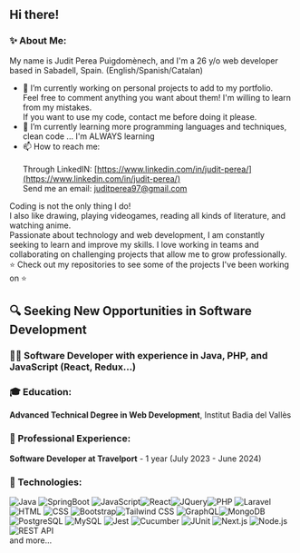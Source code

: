 ## Hi there!

### ✨ About Me:

My name is Judit Perea Puigdomènech, and I'm a 26 y/o web developer based in Sabadell, Spain.
(English/Spanish/Catalan)
- 🔭 I’m currently working on personal projects to add to my portfolio. <br>
  Feel free to comment anything you want about them! I'm willing to learn from my mistakes. <br>
  If you want to use my code, contact me before doing it please. <br>
- 🌱 I’m currently learning more programming languages and techniques, clean code ... I'm ALWAYS learning <br>
- 📫 How to reach me: <br><br>
  Through LinkedIN: [https://www.linkedin.com/in/judit-perea/](https://www.linkedin.com/in/judit-perea/) <br>
  Send me an email: juditperea97@gmail.com <br>

Coding is not the only thing I do! <br>
I also like drawing, playing videogames, reading all kinds of literature, and watching anime. <br>
Passionate about technology and web development, I am constantly seeking to learn and improve my skills. 
I love working in teams and collaborating on challenging projects that allow me to grow professionally. <br>
⭐ Check out my repositories to see some of the projects I've been working on ⭐

## 🔍 Seeking New Opportunities in Software Development

### 👩‍💻 Software Developer with experience in Java, PHP, and JavaScript (React, Redux...) 

### 🎓 Education:
**Advanced Technical Degree in Web Development**, Institut Badia del Vallès

### 💼 Professional Experience:
**Software Developer at Travelport** - 1 year (July 2023 - June 2024)

### 🔧 Technologies:
![Java](https://img.shields.io/badge/Java-ED8B00?style=for-the-badge&logo=java&logoColor=white) ![SpringBoot](https://img.shields.io/badge/SpringBoot-6DB33F?style=for-the-badge&logo=springboot&logoColor=white) ![JavaScript](https://img.shields.io/badge/JavaScript-F7DF1E?style=for-the-badge&logo=javascript&logoColor=black)![React](https://img.shields.io/badge/React-61DAFB?style=for-the-badge&logo=react&logoColor=black)![JQuery](https://img.shields.io/badge/JQuery-0769AD?style=for-the-badge&logo=jquery&logoColor=white)![PHP](https://img.shields.io/badge/PHP-777BB4?style=for-the-badge&logo=php&logoColor=white) ![Laravel](https://img.shields.io/badge/Laravel-FF2D20?style=for-the-badge&logo=laravel&logoColor=white)![HTML](https://img.shields.io/badge/HTML-E34F26?style=for-the-badge&logo=html5&logoColor=white) ![CSS](https://img.shields.io/badge/CSS-1572B6?style=for-the-badge&logo=css3&logoColor=white)
 ![Bootstrap](https://img.shields.io/badge/Bootstrap-7952B3?style=for-the-badge&logo=bootstrap&logoColor=white)![Tailwind CSS](https://img.shields.io/badge/Tailwind_CSS-38B2AC?style=for-the-badge&logo=tailwind-css&logoColor=white)
 ![GraphQL](https://img.shields.io/badge/GraphQL-E10098?style=for-the-badge&logo=graphql&logoColor=white)![MongoDB](https://img.shields.io/badge/MongoDB-47A248?style=for-the-badge&logo=mongodb&logoColor=white)
 ![PostgreSQL](https://img.shields.io/badge/PostgreSQL-336791?style=for-the-badge&logo=postgresql&logoColor=white)
 ![MySQL](https://img.shields.io/badge/MySQL-4479A1?style=for-the-badge&logo=mysql&logoColor=white)
 ![Jest](https://img.shields.io/badge/Jest-C21325?style=for-the-badge&logo=jest&logoColor=white)
 ![Cucumber](https://img.shields.io/badge/Cucumber-23D96C?style=for-the-badge&logo=cucumber&logoColor=white)
 ![JUnit](https://img.shields.io/badge/JUnit-25A162?style=for-the-badge&logo=junit5&logoColor=white)
![Next.js](https://img.shields.io/badge/Next.js-000000?style=for-the-badge&logo=next.js&logoColor=white)
 ![Node.js](https://img.shields.io/badge/Node.js-339933?style=for-the-badge&logo=nodedotjs&logoColor=white)
 ![REST API](https://img.shields.io/badge/REST_API-02569B?style=for-the-badge&logo=restful&logoColor=white)
 <br>
and more...



